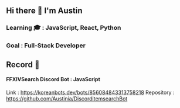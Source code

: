 ## Hi there 👋 I'm Austin

### Learning 🎓 : JavaScript, React, Python
### Goal : Full-Stack Developer

## Record 🧳

#### FFXIVSearch Discord Bot : JavaScript
Link : https://koreanbots.dev/bots/856084843313758218
Repository : https://github.com/Austinia/DiscorditemsearchBot
<!--
- 🔭 I’m currently working on ...
- 🌱 I’m currently learning React, Js, Python
- 👯 I’m looking to collaborate on ...
- 🤔 I’m looking for help with ...
- 💬 Ask me about ...
- 📫 How to reach me: ...
- 😄 Pronouns: ...
- ⚡ Fun fact: ...
-->
